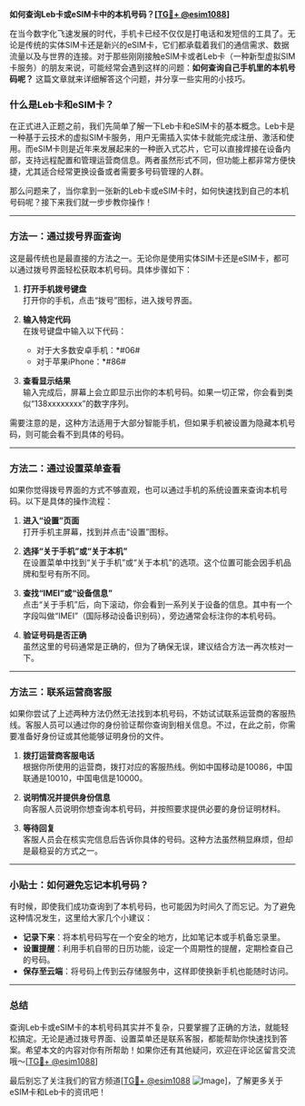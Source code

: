 **如何查询Leb卡或eSIM卡中的本机号码？[[TG💪+ @esim1088](https://t.me/s/esim1088)]**

在当今数字化飞速发展的时代，手机卡已经不仅仅是打电话和发短信的工具了。无论是传统的实体SIM卡还是新兴的eSIM卡，它们都承载着我们的通信需求、数据流量以及与世界的连接。对于那些刚刚接触eSIM卡或者Leb卡（一种新型虚拟SIM卡服务）的朋友来说，可能经常会遇到这样的问题：**如何查询自己手机里的本机号码呢？** 这篇文章就来详细解答这个问题，并分享一些实用的小技巧。

### 什么是Leb卡和eSIM卡？

在正式进入正题之前，我们先简单了解一下Leb卡和eSIM卡的基本概念。Leb卡是一种基于云技术的虚拟SIM卡服务，用户无需插入实体卡就能完成注册、激活和使用。而eSIM卡则是近年来发展起来的一种嵌入式芯片，它可以直接焊接在设备内部，支持远程配置和管理运营商信息。两者虽然形式不同，但功能上都非常方便快捷，尤其适合经常更换设备或者需要多号码管理的人群。

那么问题来了，当你拿到一张新的Leb卡或eSIM卡时，如何快速找到自己的本机号码呢？接下来我们就一步步教你操作！

---

### 方法一：通过拨号界面查询

这是最传统也是最直接的方法之一。无论你是使用实体SIM卡还是eSIM卡，都可以通过拨号界面轻松获取本机号码。具体步骤如下：

1. **打开手机拨号键盘**  
   打开你的手机，点击“拨号”图标，进入拨号界面。

2. **输入特定代码**  
   在拨号键盘中输入以下代码：
   - 对于大多数安卓手机：*#06#
   - 对于苹果iPhone：*#86#

3. **查看显示结果**  
   输入完成后，屏幕上会立即显示出你的本机号码。如果一切正常，你会看到类似“138xxxxxxxx”的数字序列。

需要注意的是，这种方法适用于大部分智能手机，但如果手机被设置为隐藏本机号码，则可能会看不到具体的号码。

---

### 方法二：通过设置菜单查看

如果你觉得拨号界面的方式不够直观，也可以通过手机的系统设置来查询本机号码。以下是具体的操作流程：

1. **进入“设置”页面**  
   打开手机主屏幕，找到并点击“设置”图标。

2. **选择“关于手机”或“关于本机”**  
   在设置菜单中找到“关于手机”或“关于本机”的选项。这个位置可能会因手机品牌和型号有所不同。

3. **查找“IMEI”或“设备信息”**  
   点击“关于手机”后，向下滚动，你会看到一系列关于设备的信息。其中有一个字段叫做“IMEI”（国际移动设备识别码），旁边通常会标注你的本机号码。

4. **验证号码是否正确**  
   虽然这里的号码通常是正确的，但为了确保无误，建议结合方法一再次核对一下。

---

### 方法三：联系运营商客服

如果你尝试了上述两种方法仍然无法找到本机号码，不妨试试联系运营商的客服热线。客服人员可以通过你的身份验证帮你查询到相关信息。不过，在此之前，你需要准备好身份证或其他能够证明身份的文件。

1. **拨打运营商客服电话**  
   根据你所使用的运营商，拨打对应的客服热线。例如中国移动是10086，中国联通是10010，中国电信是10000。

2. **说明情况并提供身份信息**  
   向客服人员说明你想查询本机号码，并按照要求提供必要的身份证明材料。

3. **等待回复**  
   客服人员会在核实完信息后告诉你具体的号码。这种方法虽然稍显麻烦，但却是最稳妥的方式之一。

---

### 小贴士：如何避免忘记本机号码？

有时候，即使我们成功查询到了本机号码，也可能因为时间久了而忘记。为了避免这种情况发生，这里给大家几个小建议：

- **记录下来**：将本机号码写在一个安全的地方，比如笔记本或手机备忘录里。
- **设置提醒**：利用手机自带的日历功能，设定一个周期性的提醒，定期检查自己的号码。
- **保存至云端**：将号码上传到云存储服务中，这样即使换新手机也能随时访问。

---

### 总结

查询Leb卡或eSIM卡的本机号码其实并不复杂，只要掌握了正确的方法，就能轻松搞定。无论是通过拨号界面、设置菜单还是联系客服，都能帮助你快速找到答案。希望本文的内容对你有所帮助！如果你还有其他疑问，欢迎在评论区留言交流哦～[[TG💪+ @esim1088](https://t.me/s/esim1088)]

最后别忘了关注我们的官方频道[[TG💪+ @esim1088](https://t.me/s/esim1088) ![Image](https://i.postimg.cc/4NQfJmqS/Snipaste-2025-05-13-00-14-12.png)]，了解更多关于eSIM卡和Leb卡的资讯吧！